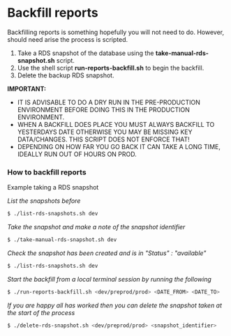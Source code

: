 # Backfill reports

Backfilling reports is something hopefully you will not need to do. However, should need arise the process is scripted.

1. Take a RDS snapshot of the database using the **take-manual-rds-snapshot.sh** script.
2. Use the shell script **run-reports-backfill.sh** to begin the backfill.
3. Delete the backup RDS snapshot.

**IMPORTANT:**

- IT IS ADVISABLE TO DO A DRY RUN IN THE PRE-PRODUCTION ENVIRONMENT BEFORE DOING THIS IN THE PRODUCTION ENVIRONMENT.
- WHEN A BACKFILL DOES PLACE YOU MUST ALWAYS BACKFILL TO YESTERDAYS DATE OTHERWISE YOU MAY BE MISSING KEY DATA/CHANGES. THIS SCRIPT DOES NOT ENFORCE THAT!
- DEPENDING ON HOW FAR YOU GO BACK IT CAN TAKE A LONG TIME, IDEALLY RUN OUT OF HOURS ON PROD.

### How to backfill reports

Example taking a RDS snapshot

_List the snapshots before_

```bash
$ ./list-rds-snapshots.sh dev
```

_Take the snapshot and make a note of the snapshot identifier_

```bash
$ ./take-manual-rds-snapshot.sh dev
```

_Check the snapshot has been created and is in "Status" : "available"_

```bash
$ ./list-rds-snapshots.sh dev
```

_Start the backfill from a local terminal session by running the following_

```bash
$ ./run-reports-backfill.sh <dev/preprod/prod> <DATE_FROM> <DATE_TO> 
```

_If you are happy all has worked then you can delete the snapshot taken at the start of the process_

```bash
$ ./delete-rds-snapshot.sh <dev/preprod/prod> <snapshot_identifier>
```
